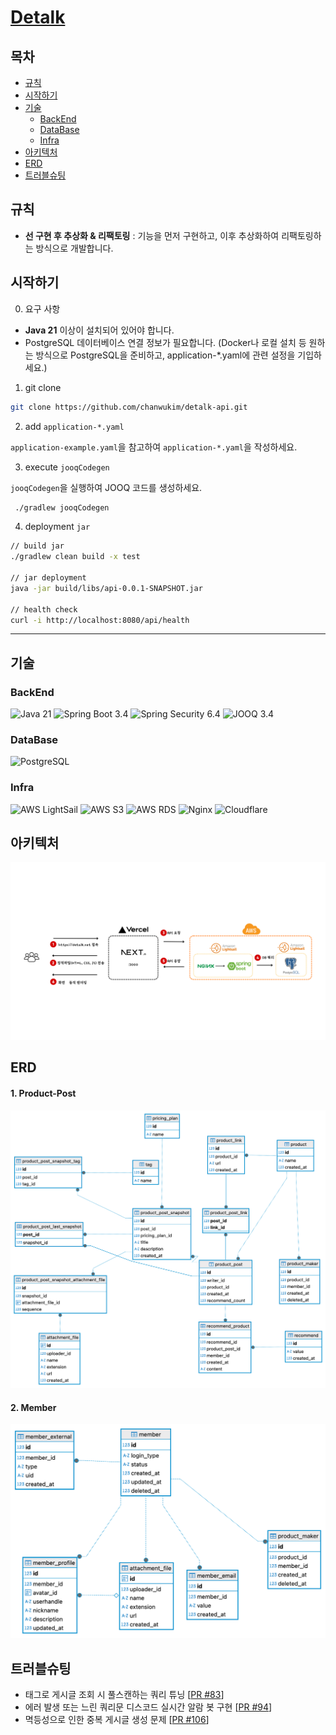# [Detalk](https://detalk.net)

## 목차
- [규칙](#규칙)
- [시작하기](#시작하기)
- [기술](#기술)
    - [BackEnd](#backend)
    - [DataBase](#database)
    - [Infra](#infra)
- [아키텍처](#아키텍처)
- [ERD](#erd)
- [트러블슈팅](#트러블슈팅)

## 규칙
- **선 구현 후 추상화 & 리팩토링** : 기능을 먼저 구현하고, 이후 추상화하여 리팩토링하는 방식으로 개발합니다.

## 시작하기
0. 요구 사항

- **Java 21** 이상이 설치되어 있어야 합니다.
- PostgreSQL 데이터베이스 연결 정보가 필요합니다. (Docker나 로컬 설치 등 원하는 방식으로 PostgreSQL을 준비하고, application-*.yaml에 관련 설정을 기입하세요.)
1. git clone

```bash
git clone https://github.com/chanwukim/detalk-api.git
```

2. add `application-*.yaml`

`application-example.yaml`을 참고하여 `application-*.yaml`을 작성하세요.

3. execute `jooqCodegen`

`jooqCodegen`을 실행하여 JOOQ 코드를 생성하세요.

```bash
 ./gradlew jooqCodegen
```

4. deployment `jar`

```bash
// build jar
./gradlew clean build -x test

// jar deployment
java -jar build/libs/api-0.0.1-SNAPSHOT.jar

// health check
curl -i http://localhost:8080/api/health
```
---
## 기술

### BackEnd
![Java 21](https://img.shields.io/badge/Java-21-007396?logo=OpenJDK&logoColor=white)
![Spring Boot 3.4](https://img.shields.io/badge/Spring%20Boot-3.4-6DB33F?logo=Spring%20Boot&logoColor=white)
![Spring Security 6.4](https://img.shields.io/badge/Spring%20Security-6.4-6DB33F?logo=Spring%20Security&logoColor=white)
![JOOQ 3.4](https://img.shields.io/badge/JOOQ-3.4-DB4437?logo=Gradle&logoColor=white)

### DataBase
![PostgreSQL](https://img.shields.io/badge/PostgreSQL-14-336791?logo=PostgreSQL&logoColor=white)

### Infra
![AWS LightSail](https://img.shields.io/badge/AWS%20LightSail-FF9900?logo=Amazon%20AWS&logoColor=white)
![AWS S3](https://img.shields.io/badge/AWS%20S3-569A31?logo=Amazon%20S3&logoColor=white)
![AWS RDS](https://img.shields.io/badge/AWS%20RDS-527FFF?logo=Amazon%20RDS&logoColor=white)
![Nginx](https://img.shields.io/badge/Nginx-009639?logo=nginx&logoColor=white)
![Cloudflare](https://img.shields.io/badge/Cloudflare-F38020?logo=Cloudflare&logoColor=white)

## 아키텍처
![ar.png](img/ar.png)



## ERD
#### 1. Product-Post
  ![product_post_dia.png](img/product_post_dia.png)
#### 2. Member
  ![member_dia.png](img/member_dia.png)

## 트러블슈팅
- 태그로 게시글 조회 시 풀스캔하는 쿼리 튜닝 [[PR #83](https://github.com/chanwukim/detalk-api/pull/83)]
- 에러 발생 또는 느린 쿼리문 디스코드 실시간 알람 봇 구현 [[PR #94](https://github.com/chanwukim/detalk-api/pull/94)]
- 멱등성으로 인한 중복 게시글 생성 문제 [[PR #106](https://github.com/chanwukim/detalk-api/pull/106)]